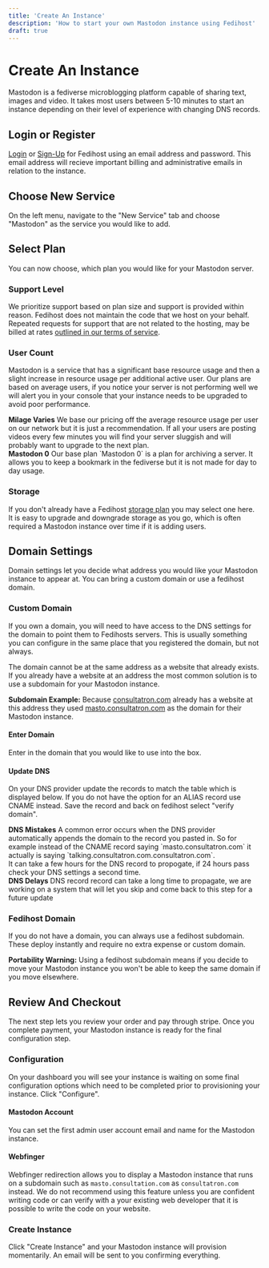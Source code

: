 ```yaml
---
title: 'Create An Instance'
description: 'How to start your own Mastodon instance using Fedihost'
draft: true
---
```

# Create An Instance 
Mastodon is a fediverse microblogging platform capable of sharing text,
images and video. It takes most users between 5-10 minutes to start an
instance depending on their level of experience with changing DNS records.

## Login or Register
[Login](/login) or [Sign-Up](/register) for Fedihost using an email address
and password. This email address will recieve important billing and
administrative emails in relation to the instance.

## Choose New Service
On the left menu, navigate to the "New Service" tab and choose "Mastodon"
as the service you would like to add.

## Select Plan
You can now choose, which plan you would like for your Mastodon server.

### Support Level
We prioritize support based on plan size and support is provided within
reason. Fedihost does not maintain the code that we host on your behalf.
Repeated requests for support that are not related to the hosting, may be
billed at rates [outlined in our terms of service](/tos).

### User Count
Mastodon is a service that has a significant base resource usage and then a
slight increase in resource usage per additional active user. Our plans are
based on average users, if you notice your server is not performing well we
will alert you in your console that your instance needs to be upgraded to
avoid poor performance.

<aside><strong>Milage Varies</strong>
We base our pricing off the average resource usage per user on our network
but it is just a recommendation. If all your users are posting videos
every few minutes you will find your server sluggish and will probably want
to upgrade to the next plan.</aside>

<aside><strong>Mastodon 0</strong>
Our base plan `Mastodon 0` is a plan for archiving a server. It allows you
to keep a bookmark in the fediverse but it is not made for day to day
usage.</aside>

### Storage
If you don't already have a Fedihost [storage plan](/pricing) you may
select one here. It is easy to upgrade and downgrade storage as you go,
which is often required a Mastodon instance over time if it is adding
users.

## Domain Settings
Domain settings let you decide what address you would like your Mastodon
instance to appear at. You can bring a custom domain or use a fedihost
domain.

### Custom Domain
If you own a domain, you will need to have access to the DNS settings for
the domain to point them to Fedihosts servers. This is usually something
you can configure in the same place that you registered the domain, but
not always.

The domain cannot be at the same address as a website that already exists.
If you already have a website at an address the most common solution is
to use a subdomain for your Mastodon instance.

<aside><strong>Subdomain Example:</strong>
Because <a href="https://consultatron.com/">consultatron.com</a> already
has a website at this address they used
<a href="https://masto.consultatron.com/">masto.consultatron.com</a>
as the domain for their Mastodon instance.</aside>

#### Enter Domain
Enter in the domain that you would like to use into the box.

#### Update DNS
On your DNS provider update the records to match the table which is
displayed below. If you do not have the option for an ALIAS record use
CNAME instead. Save the record and back on fedihost select "verify
domain".

<aside><strong>DNS Mistakes</strong>
A common error occurs when the DNS provider automatically appends the
domain to the record you pasted in. So for example instead of the CNAME
record saying `masto.consultatron.com` it actually is saying
`talking.consultatron.com.consultatron.com`.</aside>
It can take a few hours for the DNS record to propogate, if 24 hours pass
check your DNS settings a second time.
<aside><strong>DNS Delays</strong>
DNS record record can take a long time to propagate, we are working on a
system that will let you skip and come back to this step for a future
update </aside>

### Fedihost Domain
If you do not have a domain, you can always use a fedihost subdomain.
These deploy instantly and require no extra expense or custom domain.
<aside><strong>Portability Warning:</strong>
Using a fedihost subdomain means if you decide to move your Mastodon
instance you won't be able to keep the same domain if you move
elsewhere.</aside>

## Review And Checkout
The next step lets you review your order and pay through stripe. Once you
complete payment, your Mastodon instance is ready for the final
configuration step.

### Configuration
On your dashboard you will see your instance is waiting on some final
configuration options which need to be completed prior to provisioning
your instance. Click "Configure".

#### Mastodon Account
You can set the first admin user account email and name for the Mastodon
instance.

#### Webfinger
Webfinger redirection allows you to display a Mastodon instance that runs
on a subdomain such as `masto.consultation.com` as `consultatron.com`
instead. We do not recommend using this feature unless you are confident
writing code or can verify with a your existing web developer that it is
possible to write the code on your website.

### Create Instance
Click "Create Instance" and your Mastodon instance will provision
momentarily. An email will be sent to you confirming everything.


<!--## Next Steps
TODO - Our guide on configuring a brand new Mastodon instance for
administrators.
TODO - Our guide on setting up and using a Mastodon account for users.
-->
